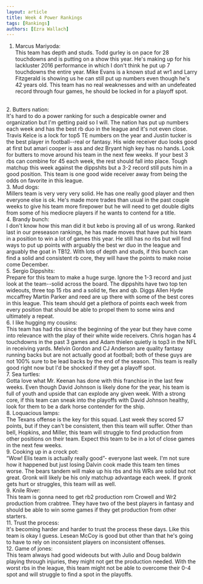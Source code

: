 ```yaml
---
layout: article
title: Week 4 Power Rankings
tags: [Rankings]
authors: [Ezra Wallach]
---
```


1. Marcus Mariyoda:<br>
This team has depth and studs. Todd gurley is on pace for 28 touchdowns and is putting on a show this year. He's making up for his lackluster 2016 performance in which I don't think he put up 7 touchdowns the entire year. Mike Evans is a known stud at wr1 and Larry Fitzgerald is showing us he can still put up numbers even though he's 42 years old. This team has no real weaknesses and with an undefeated record through four games, he should be locked in for a playoff spot.
<br>
2. Butters nation:<br>
It's hard to do a power ranking for such a despicable owner and organization but I'm getting paid so I will. The nation has put up numbers each week and has the best rb duo in the league and it's not even close. Travis Kelce is a lock for top5 TE numbers on the year and Justin tucker is the best player in football--real or fantasy. His wide receiver duo looks good at first but amari cooper is ass and dez Bryant high key has no hands. Look for butters to move around his team in the next few weeks. If your best 3 rbs can combine for 45 each week, the rest should fall into place. Tough matchup this week against the dippshits but a 3-2 record still puts him in a good position. This team is one good wide receiver away from being the odds on favorite in this league. 
<br>
3. Mud dogs:<br>
Millers team is very very very solid. He has one really good player and then everyone else is ok. He's made more trades than usual in the past couple weeks to give his team more firepower but he will need to get double digits from some of his mediocre players if he wants to contend for a title. 
<br>
4. Brandy bunch:<br>
I don't know how this man did it but kebo is proving all of us wrong. Ranked last in our preseason rankings, he has made moves that have put his team in a position to win a lot of games this year. He still has no rbs but will find ways to put up points with arguably the best wr duo in the league and arguably the goat in TB12. With lots of depth and studs, if this bunch can find a solid and consistent rb core, they will have the points to make noise come December. 
<br>
5. Sergio Dippshits:<br>
Prepare for this team to make a huge surge. Ignore the 1-3 record and just look at the team--solid across the board. The dippshits have two top ten wideouts, three top 15 rbs and a solid te, flex and qb. Diggs Allen Hyde mccaffrey Martin Parker and reed are up there with some of the best cores in this league. This team should get a plethora of points each week from every position that should be able to propel them to some wins and ultimately a repeat. 
<br>
6. I like hugging my cousins:<br>
This team has had rbs since the beginning of the year but they have come into relevance with the play of their white wide receivers. Chris hogan has 4 touchdowns in the past 3 games and Adam thielen quietly is top3 in the NFL in receiving yards. Melvin Gordon and CJ Anderson are quality fantasy running backs but are not actually good at football; both of these guys are not 100% sure to be lead backs by the end of the season. This team is really good right now but I'd be shocked if they get a playoff spot. 
<br>
7. Sea turtles:<br>
Gotta love what Mr. Keenan has done with this franchise in the last few weeks. Even though David Johnson is likely done for the year, his team is full of youth and upside that can explode any given week. With a strong core, if this team can sneak into the playoffs with David Johnson healthy, look for them to be a dark horse contender for the ship. 
<br>
8. Loquacious lamps:<br>
The Texans offense is the key for this squad. Last week they scored 57 points, but if they can't be consistent, then this team will suffer. Other than bell, Hopkins, and Miller, this team will struggle to find production from other positions on their team. Expect this team to be in a lot of close games in the next few weeks.
<br>
9. Cooking up in a crock pot:<br>
“Wow! Elis team is actually really good”- everyone last week. I'm not sure how it happened but just losing Dalvin cook made this team ten times worse. The bears tandem will make up his rbs and his WRs are solid but not great. Gronk will likely be his only matchup advantage each week. If gronk gets hurt or struggles, this team will as well. 
<br>
9. Knile River:<br>
This team is gonna need to get rb2 production rom Crowell and Wr2 production from crabtree. They have two of the best players in fantasy and should be able to win some games if they get production from other starters. 
<br>
11. Trust the process:<br>
It's becoming harder and harder to trust the process these days. Like this team is okay I guess. Lesean McCoy is good but other than that he's going to have to rely on inconsistent players on inconsistent offenses. 
<br>
12. Game of jones:<br>
This team always had good wideouts but with Julio and Doug baldwin playing through injuries, they might not get the production needed. With the worst rbs in the league, this team might not be able to overcome their 0-4 spot and will struggle to find a spot in the playoffs. 
